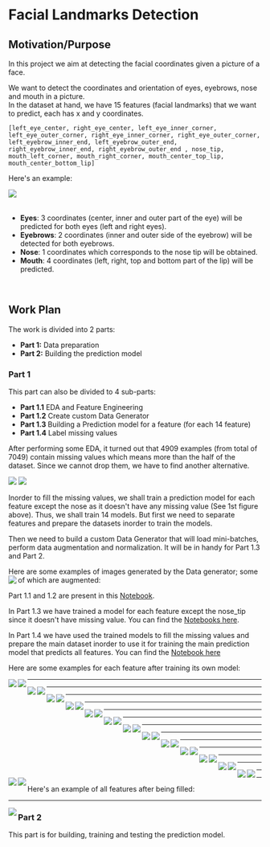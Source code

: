 # Facial Landmarks Detection

## Motivation/Purpose
In this project we aim at detecting the facial coordinates given a picture of a face.<br>

We want to detect the coordinates and orientation of eyes, eyebrows, nose and mouth in a picture.<br>
In the dataset at hand, we have 15 features (facial landmarks) that we want to predict, each has x and y coordinates.

    [left_eye_center, right_eye_center, left_eye_inner_corner, left_eye_outer_corner, right_eye_inner_corner, right_eye_outer_corner, left_eyebrow_inner_end, left_eyebrow_outer_end, right_eyebrow_inner_end, right_eyebrow_outer_end , nose_tip, mouth_left_corner, mouth_right_corner, mouth_center_top_lip, mouth_center_bottom_lip]

Here's an example: <br>

<img align="left" src="https://github.com/mariaafara/face-landmark-detection/blob/main/images/example.png">

<br>
<br>

  - **Eyes**: 3 coordinates (center, inner and outer part of the eye) will be predicted for both eyes (left and right eyes).
  - **Eyebrows**: 2 coordinates (inner and outer side of the eyebrow) will be detected for both eyebrows.
  - **Nose**: 1 coordinates which corresponds to the nose tip will be obtained.
  - **Mouth**: 4 coordinates (left, right, top and bottom part of the lip) will be predicted.
<br>

## Work Plan

The work is divided into 2 parts:
- **Part 1:** Data preparation 
- **Part 2:** Building the prediction model

### Part 1
 This part can also be divided to 4 sub-parts:
- **Part 1.1** EDA and Feature Engineering
- **Part 1.2** Create custom Data Generator
- **Part 1.3** Building a Prediction model for a feature (for each 14 feature)
- **Part 1.4** Label missing values

After performing some EDA, it turned out that 4909 examples (from total of 7049) contain missing values which means more than the half of the dataset. 
Since we cannot drop them, we have to find another alternative.

[comment]: <> (![]&#40;https://github.com/mariaafara/face-landmark-detection/blob/main/images/missing_data_nb.png&#41;)

<p float="left">
  <img src="/images/missing_data_nb.png"  />
  <img src="/images/missing_features_count.png"  /> 
</p>

Inorder to fill the missing values, we shall train a prediction model for each feature except the nose as it doesn't have any missing value (See 1st figure above). Thus, we shall train 14 models. 
But first we need to separate features and prepare the datasets inorder to train the models.

Then we need to build a custom Data Generator that will load mini-batches, perform data augmentation and normalization. It will be in handy for Part 1.3 and Part 2.

Here are some examples of images generated by the Data generator; some of which are augmented:
<img align="left" src="https://github.com/mariaafara/face-landmark-detection/blob/part2/images/data_augmented.png">


Part 1.1 and 1.2 are present in this [Notebook](https://github.com/mariaafara/face-landmark-detection/blob/main/data_preparation.ipynb).

In Part 1.3 we have trained a model for each feature except the nose_tip since it doesn't have missing value. You can find the [Notebooks here](https://github.com/mariaafara/face-landmark-detection/blob/part2/train_models_notebooks).

In Part 1.4 we have used the trained models to fill the missing values and prepare the main dataset inorder to use it for training the main prediction model that predicts all features. You can find the [Notebook here](https://github.com/mariaafara/face-landmark-detection/blob/part1/label_missing_values.ipynb)

Here are some examples for each feature after training its own model:

<img align="left" src="https://github.com/mariaafara/face-landmark-detection/blob/part2/images/left_eye_center_augmented_results.png">
<img align="left" src="https://github.com/mariaafara/face-landmark-detection/blob/part2/images/left_eye_center_normal_results.png">

---

<img align="left" src="https://github.com/mariaafara/face-landmark-detection/blob/part2/images/right_eye_center_augmented_results.png">
<img align="left" src="https://github.com/mariaafara/face-landmark-detection/blob/part2/images/right_eye_center_normal_results.png">

---
<img align="left" src="https://github.com/mariaafara/face-landmark-detection/blob/part2/images/left_eye_inner_corner_augmented_results.png">
<img align="left" src="https://github.com/mariaafara/face-landmark-detection/blob/part2/images/left_eye_inner_corner_normal_results.png">

---

<img align="left" src="https://github.com/mariaafara/face-landmark-detection/blob/part2/images/right_eye_inner_corner_augmented_results.png">
<img align="left" src="https://github.com/mariaafara/face-landmark-detection/blob/part2/images/right_eye_inner_normal_results.png">

---
<img align="left" src="https://github.com/mariaafara/face-landmark-detection/blob/part2/images/left_eye_outer_corner_augmented_results.png">
<img align="left" src="https://github.com/mariaafara/face-landmark-detection/blob/part2/images/left_eye_outer_corner_normal_results.png">

---

<img align="left" src="https://github.com/mariaafara/face-landmark-detection/blob/part2/images/right_eye_outer_corner_augmented_results.png">
<img align="left" src="https://github.com/mariaafara/face-landmark-detection/blob/part2/images/right_eye_outer_corner_normal_results.png">

---

<img align="left" src="https://github.com/mariaafara/face-landmark-detection/blob/part2/images/left_eyebrow_inner_end_augmented_results.png">
<img align="left" src="https://github.com/mariaafara/face-landmark-detection/blob/part2/images/left_eyebrow_inner_end_normal_results.png">

---

<img align="left" src="https://github.com/mariaafara/face-landmark-detection/blob/part2/images/right_eyebrow_inner_end_augmented_results.png">
<img align="left" src="https://github.com/mariaafara/face-landmark-detection/blob/part2/images/right_eyebrow_inner_end_normal_results.png">

---

<img align="left" src="https://github.com/mariaafara/face-landmark-detection/blob/part2/images/left_eyebrow_outer_end_augmented_results.png">
<img align="left" src="https://github.com/mariaafara/face-landmark-detection/blob/part2/images/left_eyebrow_outer_end_normal_results.png">

---

<img align="left" src="https://github.com/mariaafara/face-landmark-detection/blob/part2/images/right_eyebrow_outer_end_augmented_results.png">
<img align="left" src="https://github.com/mariaafara/face-landmark-detection/blob/part2/images/right_eyebrow_outer_end_normal_results.png">

---

<img align="left" src="https://github.com/mariaafara/face-landmark-detection/blob/part2/images/mouth_center_bottom_lip_augmented_results.png">
<img align="left" src="https://github.com/mariaafara/face-landmark-detection/blob/part2/images/mouth_center_bottom_lip_normal_results.png">

---

<img align="left" src="https://github.com/mariaafara/face-landmark-detection/blob/part2/images/mouth_center_top_lip_augmented_results.png">
<img align="left" src="https://github.com/mariaafara/face-landmark-detection/blob/part2/images/mouth_center_top_lip_normal_results.png">

---

<img align="left" src="https://github.com/mariaafara/face-landmark-detection/blob/part2/images/mouth_left_corner_augmented_results.png">
<img align="left" src="https://github.com/mariaafara/face-landmark-detection/blob/part2/images/mouth_left_corner_normal_results.png">

---

<img align="left" src="https://github.com/mariaafara/face-landmark-detection/blob/part2/images/mouth_right_corner_augmented_results.png">
<img align="left" src="https://github.com/mariaafara/face-landmark-detection/blob/part2/images/mouth_right_corner_normal_results.png">

---

Here's an example of all features after being filled:

---

<img align="left" src="https://github.com/mariaafara/face-landmark-detection/blob/part1/images/final_examples2.png">

### Part 2
 This part is for building, training and testing the prediction model.


